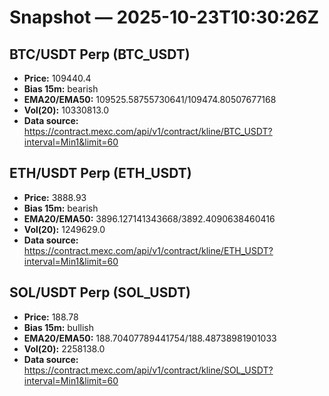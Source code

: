 # Snapshot — 2025-10-23T10:30:26Z

## BTC/USDT Perp (BTC_USDT)
- **Price:** 109440.4
- **Bias 15m:** bearish
- **EMA20/EMA50:** 109525.58755730641/109474.80507677168
- **Vol(20):** 10330813.0
- **Data source:** https://contract.mexc.com/api/v1/contract/kline/BTC_USDT?interval=Min1&limit=60

## ETH/USDT Perp (ETH_USDT)
- **Price:** 3888.93
- **Bias 15m:** bearish
- **EMA20/EMA50:** 3896.127141343668/3892.4090638460416
- **Vol(20):** 1249629.0
- **Data source:** https://contract.mexc.com/api/v1/contract/kline/ETH_USDT?interval=Min1&limit=60

## SOL/USDT Perp (SOL_USDT)
- **Price:** 188.78
- **Bias 15m:** bullish
- **EMA20/EMA50:** 188.70407789441754/188.48738981901033
- **Vol(20):** 2258138.0
- **Data source:** https://contract.mexc.com/api/v1/contract/kline/SOL_USDT?interval=Min1&limit=60
